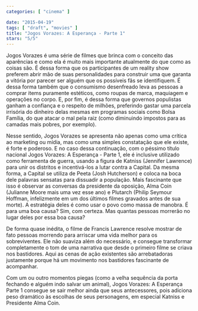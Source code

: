 ```yaml
---
categories: [ "cinema" ]

date: "2015-04-19"
tags: [ "draft", "movies" ]
title: "Jogos Vorazes: A Esperança - Parte 1"
stars: "5/5"
---
```

Jogos Vorazes é uma série de filmes que brinca com o conceito das aparências e como ela é muito mais importante atualmente do que como as coisas são. É dessa forma que os participantes de um reality show preferem abrir mão de suas personalidades para construir uma que garanta a vitória por parecer ser alguém que os possíveis fãs se identifiquem. É dessa forma também que o consumismo desenfreado leva as pessoas a comprar items puramente estéticos, como roupas de marca, maquiagem e operações no corpo. E, por fim, é dessa forma que governos populistas ganham a confiança e o respeito de milhões, preferindo gastar uma parcela irrisória do dinheiro delas mesmas em programas sociais como Bolsa Família, do que atacar o mal pela raiz (como diminuindo impostos para as camadas mais pobres, por exemplo).

Nesse sentido, Jogos Vorazes se apresenta não apenas como uma crítica ao marketing ou mídia, mas como uma simples constatação que ele existe, é forte e poderoso. E no caso dessa continuação, com o péssimo título nacional Jogos Vorazes: A Esperança - Parte 1, ele é inclusive utilizado como ferramenta de guerra, usando a figura de Katniss (Jennifer Lawrence) para unir os distritos e incentivá-los a lutar contra a Capital. Da mesma forma, a Capital se utiliza de Peeta (Josh Hutcherson) e coloca na boca dele palavras sensatas para dissuadir a população. Mais fascinante que isso é observar as conversas da presidente da oposição, Alma Coin (Julianne Moore mais uma vez esse ano) e Plutarch (Philip Seymour Hoffman, infelizmente em um dos últimos filmes gravados antes de sua morte). A estratégia deles é como usar o povo como massa de manobra. É para uma boa causa? Sim, com certeza. Mas quantas pessoas morrerão no lugar deles por essa boa causa?

De forma quase inédita, o filme de Francis Lawrence resolve mostrar de fato pessoas morrendo para arriscar uma vida melhor para os sobreviventes. Ele não suaviza além do necessário, e consegue transformar completamente o tom de uma narrativa que desde o primeiro filme se criava nos bastidores. Aqui as cenas de ação existentes são arrebatadoras justamente porque há um movimento nos bastidores fascinante de acompanhar.

Com um ou outro momentos piegas (como a velha sequência da porta fechando e alguém indo salvar um animal), Jogos Vorazes: A Esperança Parte 1 consegue se sair melhor ainda que seus antecessores, pois adiciona peso dramático às escolhas de seus personagens, em especial Katniss e Presidente Alma Coin.
